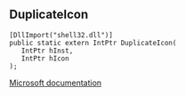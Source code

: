 ## DuplicateIcon

```
[DllImport("shell32.dll")]
public static extern IntPtr DuplicateIcon(
   IntPtr hInst,
   IntPtr hIcon
);
```

[Microsoft documentation](https://docs.microsoft.com/en-us/windows/win32/api/shellapi/nf-shellapi-duplicateicon)
